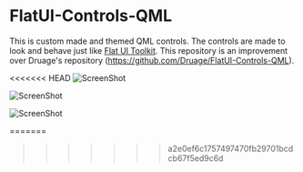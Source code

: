 FlatUI-Controls-QML
===================

This is custom made and themed QML controls. The controls are made to look and behave just like [Flat UI Toolkit](http://designmodo.github.io/Flat-UI/). This repository is an improvement over Druage's repository (https://github.com/Druage/FlatUI-Controls-QML).



<<<<<<< HEAD
![ScreenShot](https://github.com/obeezzy/FlatUI/blob/master/screenshots/screenshot_top.jpg)

![ScreenShot](https://github.com/obeezzy/FlatUI/blob/master/screenshots/screenshot_middle.jpg)

![ScreenShot](https://github.com/obeezzy/FlatUI/blob/master/screenshots/screenshot_bottom.jpg)


=======
>>>>>>> a2e0ef6c1757497470fb29701bcdcb67f5ed9c6d

